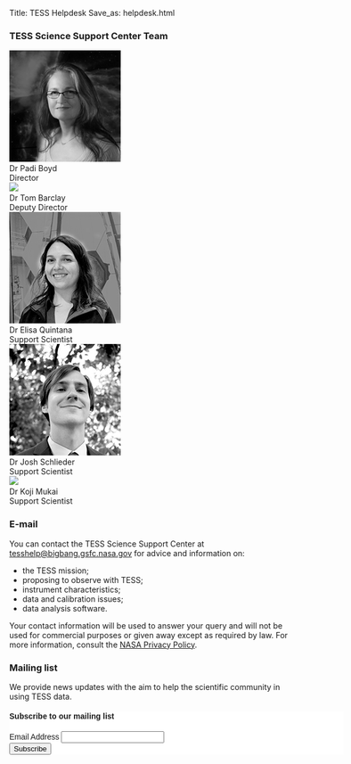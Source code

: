Title: TESS Helpdesk
Save_as: helpdesk.html

### TESS Science Support Center Team

<div class="row">
    <div class="col-sm-3 text-center">
        <img src="images/faces/padi.jpg" class="img-circle"><br>
        Dr Padi Boyd<br>
        Director
    </div>
    <div class="col-sm-3 text-center">
        <img src="images/faces/tom.jpg" class="img-circle"><br>
        Dr Tom Barclay<br>
        Deputy Director
    </div>
    <div class="col-sm-3 text-center">
        <img src="images/faces/elisa.jpg" class="img-circle"><br>
        Dr Elisa Quintana<br>
        Support Scientist
    </div>
    <div class="col-sm-5 text-center">
        <img src="images/faces/josh.jpg" class="img-circle"><br>
        Dr Josh Schlieder<br>
        Support Scientist
    </div>
    <div class="col-sm-3 text-center">
        <img src="images/faces/koji.jpg" class="img-circle"><br>
        Dr Koji Mukai<br>
        Support Scientist
    </div>
</div>

### E-mail

You can contact the TESS Science Support Center at [tesshelp@bigbang.gsfc.nasa.gov](mailto:tesshelp@bigbang.gsfc.nasa.gov) for advice and information on:

* the TESS mission;
* proposing to observe with TESS;
* instrument characteristics;
* data and calibration issues;
* data analysis software.

Your contact information will be used to answer your query and will not be used for commercial purposes or given away except as required by law. For more information, consult the [NASA Privacy Policy](http://www.nasa.gov/about/highlights/HP_Privacy.html).

### Mailing list

We provide news updates with the aim to help the scientific community in using TESS data. 

<!-- Begin MailChimp Signup Form -->
<link href="//cdn-images.mailchimp.com/embedcode/classic-10_7.css" rel="stylesheet" type="text/css">
<style type="text/css">
    #mc_embed_signup{background:#fff; clear:left; font:14px Helvetica,Arial,sans-serif;  width:600px;}
    /* Add your own MailChimp form style overrides in your site stylesheet or in this style block.
       We recommend moving this block and the preceding CSS link to the HEAD of your HTML file. */
</style>
<div id="mc_embed_signup">
<form action="//nasa.us15.list-manage.com/subscribe/post?u=157ce755ac3a9b51b8ab7373b&amp;id=c62f997f18" method="post" id="mc-embedded-subscribe-form" name="mc-embedded-subscribe-form" class="validate" target="_blank" novalidate>
    <div id="mc_embed_signup_scroll">
    <h4>Subscribe to our mailing list</h4>
<div class="mc-field-group">
    <label for="mce-EMAIL">Email Address </label>
    <input type="email" value="" name="EMAIL" class="required email" id="mce-EMAIL">
</div>
    <div id="mce-responses" class="clear">
        <div class="response" id="mce-error-response" style="display:none"></div>
        <div class="response" id="mce-success-response" style="display:none"></div>
    </div>    <!-- real people should not fill this in and expect good things - do not remove this or risk form bot signups-->
    <div style="position: absolute; left: -5000px;" aria-hidden="true"><input type="text" name="b_157ce755ac3a9b51b8ab7373b_c62f997f18" tabindex="-1" value=""></div>
    <div class="clear"><input type="submit" value="Subscribe" name="subscribe" id="mc-embedded-subscribe" class="button"></div>
    </div>
</form>
</div>
   <script type='text/javascript' src='//s3.amazonaws.com/downloads.mailchimp.com/js/mc-validate.js'></script><script type='text/javascript'>(function($) {window.fnames = new Array(); window.ftypes = new Array();fnames[0]='EMAIL';ftypes[0]='email';fnames[1]='FNAME';ftypes[1]='text';fnames[2]='LNAME';ftypes[2]='text';}(jQuery));var $mcj = jQuery.noConflict(true);</script>

<!--End mc_embed_signup-->

<!--End mc_embed_signup-->

<!-- ### Twitter

You can also tweet your questions to <a href="https://twitter.com/TESScsc">@TESScsc</a> on Twitter. -->

<!-- ### FAQ

The FAQ archives at MAST for
[Kepler](http://archive.stsci.edu/mast_faq.php?mission=KEPLER) and
[K2](http://archive.stsci.edu/mast_faq.php?mission=K2) answer many
questions about the missions as well as how to retrieve and analyze
the data.  The FAQ archives on the original Kepler/K2 website can be accessed
[here for Kepler](/FAQ.shtml) and
[here for K2](/K2/FAQ.shtml).  -->
